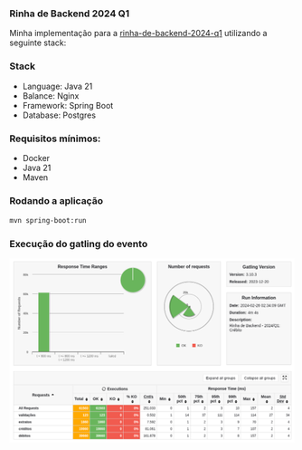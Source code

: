 ### Rinha de Backend 2024 Q1

Minha implementação para a [rinha-de-backend-2024-q1](https://github.com/zanfranceschi/rinha-de-backend-2024-q1) utilizando a seguinte stack:

### Stack

- Language: Java 21
- Balance: Nginx
- Framework: Spring Boot
- Database: Postgres

### Requisitos mínimos:
- Docker
- Java 21
- Maven

### Rodando a aplicação

```bash
mvn spring-boot:run
```

### Execução do gatling do evento

![img.png](img.png)

